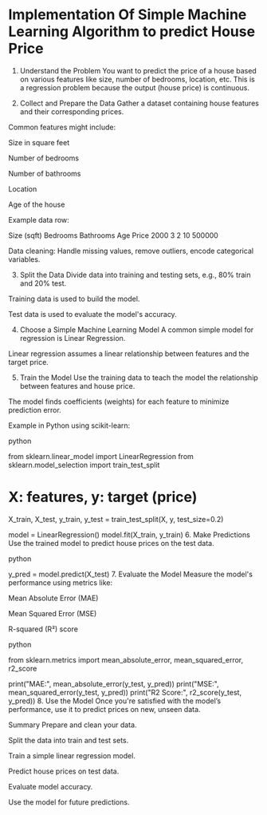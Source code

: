 # Implementation Of Simple Machine Learning Algorithm to predict House Price
 1. Understand the Problem
You want to predict the price of a house based on various features like size, number of bedrooms, location, etc. This is a regression problem because the output (house price) is continuous.

2. Collect and Prepare the Data
Gather a dataset containing house features and their corresponding prices.

Common features might include:

Size in square feet

Number of bedrooms

Number of bathrooms

Location

Age of the house

Example data row:

Size (sqft)	Bedrooms	Bathrooms	Age	Price
2000	3	2	10	500000

Data cleaning: Handle missing values, remove outliers, encode categorical variables.

3. Split the Data
Divide data into training and testing sets, e.g., 80% train and 20% test.

Training data is used to build the model.

Test data is used to evaluate the model's accuracy.

4. Choose a Simple Machine Learning Model
A common simple model for regression is Linear Regression.

Linear regression assumes a linear relationship between features and the target price.

5. Train the Model
Use the training data to teach the model the relationship between features and house price.

The model finds coefficients (weights) for each feature to minimize prediction error.

Example in Python using scikit-learn:

python

from sklearn.linear_model import LinearRegression
from sklearn.model_selection import train_test_split

# X: features, y: target (price)
X_train, X_test, y_train, y_test = train_test_split(X, y, test_size=0.2)

model = LinearRegression()
model.fit(X_train, y_train)
6. Make Predictions
Use the trained model to predict house prices on the test data.

python

y_pred = model.predict(X_test)
7. Evaluate the Model
Measure the model's performance using metrics like:

Mean Absolute Error (MAE)

Mean Squared Error (MSE)

R-squared (R²) score

python

from sklearn.metrics import mean_absolute_error, mean_squared_error, r2_score

print("MAE:", mean_absolute_error(y_test, y_pred))
print("MSE:", mean_squared_error(y_test, y_pred))
print("R2 Score:", r2_score(y_test, y_pred))
8. Use the Model
Once you're satisfied with the model’s performance, use it to predict prices on new, unseen data.

Summary
Prepare and clean your data.

Split the data into train and test sets.

Train a simple linear regression model.

Predict house prices on test data.

Evaluate model accuracy.

Use the model for future predictions.
